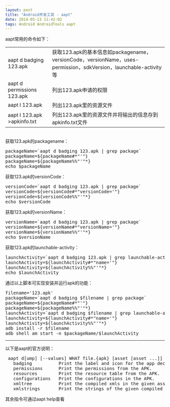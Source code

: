 ```yaml
---
layout: post
title: "Android开发工具 - aapt"
date: 2014-05-13 11:42:02
tags: Android AndroidTools aapt
---
```


aapt常用的命令如下：  

<table>
   <tr>
      <td>aapt d badging 123.apk</td>
      <td>获取123.apk的基本信息如packagename，versionCode，versionName，uses-permission，sdkVersion，launchable-activity等</td>
   </tr>
   <tr>
      <td>aapt d permissions 123.apk</td>
      <td>列出123.apk申请的权限</td>
   </tr>
   <tr>
      <td>aapt l 123.apk</td>
      <td>列出123.apk里的资源文件</td>
   </tr>
   <tr>
      <td>aapt l 123.apk >apkinfo.txt</td>
      <td>列出123.apk里的资源文件并将输出的信息存到apkinfo.txt文件</td>
   </tr>
</table>
<br/>
获取123.apk的packagename：
<pre>
packageName=`aapt d badging 123.apk | grep package`
packageName=${packageName#*"'"}
packageName=${packageName%%"'"*}
echo $packageName
</pre>
获取123.apk的versionCode：
<pre>
versionCode=`aapt d badging 123.apk | grep package`
versionCode=${versionCode#*"versionCode='"}
versionCode=${versionCode%%"'"*}
echo $versionCode
</pre>
获取123.apk的versionName：
<pre>
versionName=`aapt d badging 123.apk | grep package`
versionName=${versionName#*"versionName='"}
versionName=${versionName%%"'"*}
echo $versionName
</pre>
获取123.apk的launchable-activity：
<pre>
launchActivity=`aapt d badging 123.apk | grep launchable-activity`
launchActivity=${launchActivity#*"name='"}
launchActivity=${launchActivity%%"'"*}
echo $launchActivity
</pre>
通过以上脚本可实现安装并运行apk的功能：
<pre>
filename='123.apk'
packageName=`aapt d badging $filename | grep package`
packageName=${packageName#*"'"}
packageName=${packageName%%"'"*}
launchActivity=`aapt d badging $filename | grep launchable-activity`
launchActivity=${launchActivity#*"name='"}
launchActivity=${launchActivity%%"'"*}
adb install -r $filename
adb shell am start -n $packageName/$launchActivity
</pre>
<hr/>
以下是aapt的官方说明：
<pre>
 aapt d[ump] [--values] WHAT file.{apk} [asset [asset ...]]
   badging          Print the label and icon for the app declared in APK.
   permissions      Print the permissions from the APK.
   resources        Print the resource table from the APK.
   configurations   Print the configurations in the APK.
   xmltree          Print the compiled xmls in the given assets.
   xmlstrings       Print the strings of the given compiled xml assets.
</pre>
其余指令可通过aapt help查看